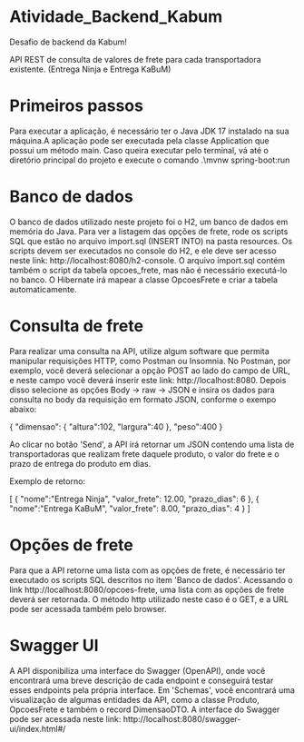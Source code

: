 # Atividade_Backend_Kabum
Desafio de backend da Kabum!

API REST de consulta de valores de frete para cada transportadora existente. (Entrega Ninja e Entrega KaBuM)

# Primeiros passos

Para executar a aplicação, é necessário ter
o Java JDK 17 instalado na sua máquina.A aplicação pode ser executada pela classe Application que possui
um método main. Caso queira executar pelo terminal, vá até o diretório principal do projeto e execute o comando
.\mvnw spring-boot:run

# Banco de dados
O banco de dados utilizado neste projeto foi o H2, 
um banco de dados em memória do Java. Para ver a listagem
das opções de frete, rode os scripts SQL que estão no arquivo
import.sql (INSERT INTO) na pasta resources. Os scripts devem ser executados no
console do H2, e ele deve ser acesso neste link: http://localhost:8080/h2-console.
O arquivo import.sql contém também o script da tabela opcoes_frete, mas não é
necessário executá-lo no banco. O Hibernate irá mapear a classe OpcoesFrete e criar
a tabela automaticamente.


# Consulta de frete
Para realizar uma consulta na API, utilize algum software que 
permita manipular requisições HTTP, como Postman ou Insomnia.
No Postman, por exemplo, você deverá selecionar a opção POST ao lado do campo
de URL, e neste campo você deverá inserir este link: http://localhost:8080. Depois disso selecione
as opções Body -> raw -> JSON e insira os dados para consulta no body da requisição em formato JSON, 
conforme o exempo abaixo:

{
"dimensao": {
"altura":102,
"largura":40
},
"peso":400
}

Ao clicar no botão 'Send', a API irá retornar um JSON contendo uma lista de
transportadoras que realizam frete daquele produto, o valor do frete e o
prazo de entrega do produto em dias. 

Exemplo de retorno:

[
{
"nome":"Entrega Ninja",
"valor_frete": 12.00,
"prazo_dias": 6
},
{
"nome":"Entrega KaBuM",
"valor_frete": 8.00,
"prazo_dias": 4
}
]


# Opções de frete
Para que a API retorne uma lista com as opções de frete, é necessário ter
executado os scripts SQL descritos no item 'Banco de dados'. Acessando o link
http://localhost:8080/opcoes-frete, uma lista com as opções de frete deverá ser retornada.
O método http utilizado neste caso é o GET, e a URL pode ser acessada também pelo browser.

# Swagger UI
A API disponibiliza uma interface do Swagger (OpenAPI), 
onde você encontrará uma breve descrição de cada endpoint e
conseguirá testar esses endpoints pela própria interface.
Em 'Schemas', você encontrará uma visualização de algumas entidades 
da API, como a classe Produto, OpcoesFrete e também o record DimensaoDTO.
A interface do Swagger pode ser acessada neste link: http://localhost:8080/swagger-ui/index.html#/
